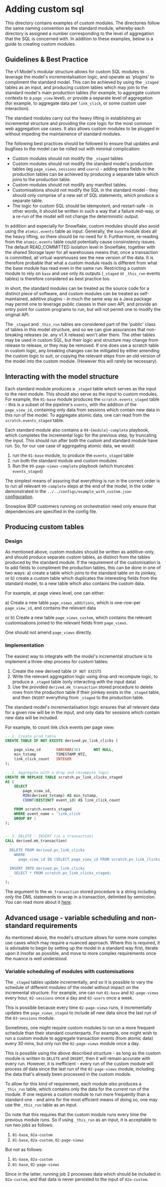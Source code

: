 # Adding custom sql

This directory contains examples of custom modules. The directories follow the same naming convention as the standard module, whereby each directory is assigned a number corresponding to the level of aggregation that the SQL is concerned with. In addition to these examples, below is a guide to creating custom modules.

## Guidelines & Best Practice

The v1 Model's modular structure allows for custom SQL modules to leverage the model's incrementalisation logic, and operate as 'plugins' to compliment the standard model. This can be achieved by using the `_staged` tables as an input, and producing custom tables which may join to the standard model's main production tables (for example, to aggregate custom contexts to a `page_view` level), or provide a separate level of aggregation (for example, to aggregate data per `link_click`, or some custom user interaction).

The standard modules carry out the heavy lifting in establishing an incremental structure and providing the core logic for the most common web aggregation use cases. It also allows custom modules to be plugged in without impeding the maintainence of standard modules.

The following best practices should be followed to ensure that updates and bugfixes to the model can be rolled out with minimal complication:

- Custom modules should not modify the `_staged` tables
- Custom modules should not modify the standard model's production tables (eg `page_views`, `sessions` and `users`) - adding extra fields to the production tables can be achieved by producing a separate table which joins to the production table.
- Custom modules should not modify any manifest tables.
- Customisations should not modify the SQL in the standard model - they should only comprise of a new set of SQL statements, which produce a separate table.
- The logic for custom SQL should be idempotent, and restart-safe - in other words, it should be written in such a way that a failure mid-way, or a re-run of the model will not change the deterministic output.

In addition and especially for Snowflake, custom modules should also avoid using the `atomic.events` table as input. Generally, the `base` module does all the heavy lifting, so there should be no need for it. Furthermore, re-reading from the `atomic.events` table could potentially cause consinstency issues. The default READ_COMMITTED isolation level in Snowflake, together with the shared Storage layer for all warehouses means that, once a transaction is committed, all virtual warehouses see the new version of the data. It is therefore probable that what a custom module reads is different from what the base module has read even in the same run. Restricting a custom module to rely on `base` and use only its outputs (`_staged` or `_this_run` events tables) is therefore considered as best practice too.

In short, the standard modules can be treated as the source code for a distinct piece of software, and custom modules can be treated as self-maintained, additive plugins - in much the same way as a Java package may permit one to leverage public classes in their own API, and provide an entry point for custom programs to run, but will not permit one to modify the original API.

The `_staged` and `_this_run` tables are considered part of the 'public' class of tables in this model structure, and so we can give assurances that non-breaking releases (ie. any v1.X release) won't alter them. The other tables may be used in custom SQL, but their logic and structure may change from release to release, or they may be removed. If one does use a scratch table in custom logic, any breaking changes can be mitigated by either amending the custom logic to suit, or copying the relevant steps from an old version of the model into the custom module. (However this will rarely be necessary).

## Interacting with the model structure

Each standard module produces a `_staged` table which serves as the input to the next module. This should also serve as the input to custom modules. For example, the `01-base` module produces the `scratch.events_staged` table - this is a subset of the pipeline's `events`, with the addition of the `page_view_id`, containing only data from sessions which contain new data in this run of the model. To aggregate atomic data, one can read from the `scratch.events_staged` table.

Each standard module also contains a `99-{module}-complete` playbook, which completes the incremental logic for the previous step, by truncating the input. This should run after both the custom and standard module have run. So, for our use case of aggregating atomic data, we would:

  1. run the `01-base` module, to produce the `events_staged` table
  2. run both the standard module and custom modules
  3. Run the `99-page-views-complete` playbook (which truncates `events_staged`)

The simplest means of assuring that everything is run in the correct order is to run all relevant `99-complete` steps at the end of the model, in the order demonstrated in the `../../configs/example_with_custom.json` [configuration](../../configs/example_with_custom.json).

Snowplow BDP customers running on orchestration need only ensure that dependencies are specified in the config file.

## Producing custom tables

### Design

As mentioned above, custom modules should be written as additive-only, and should produce separate custom tables, as distinct from the tables produced by the standard module. If the requirement of the customisation is to add fields to compliment the production tables, this can be done in one of two ways: a) create a table which joins to the standard table on its joinkey, or b) create a custom table which duplicates the interesting fields from the standard model, to a new table which also contains the custom data.

For example, at page views level, one can either:

a) Create a new table `page_views_additions`, which is one-row-per `page_view_id`, and contains the relevant data

or b) Create a new table `page_views_custom`, which contains the relevant customisations joined to the relevant fields from `page_views`.

One should not amend `page_views` directly.

### Implementation

The easiest way to integrate with the model's incremental structure is to implement a three-step process for custom tables:

1. Create the new derived table `IF NOT EXISTS`
2. Write the relevant aggregation logic using drop and recompute logic, to produce a `_staged` table (only interacting with the input data)
3. Use the provided `derived.mk_transaction` stored procedure to delete rows from the production table if their joinkey exists in the `_staged` table, and then `INSERT` everything from `_staged` to the production table.


The standard model's incrementalisation logic ensures that all relevant data for a given row will be in the input, and only data for sessions which contain new data will be included.

For example, to count link click events per page view:

```SQL
-- 1. Create prod table
CREATE TABLE IF NOT EXISTS derived.pv_link_clicks (

    page_view_id       VARCHAR(36)      NOT NULL,
    min_tstamp         TIMESTAMP_NTZ,
    link_click_count   INTEGER
);

-- 2. Aggregate with a drop and recompute logic
CREATE OR REPLACE TABLE scratch.pv_link_clicks_staged
AS (
    SELECT
        page_view_id,
        MIN(derived_tstamp) AS min_tstamp,
        COUNT(DISTINCT event_id) AS link_click_count

    FROM scratch.events_staged
    WHERE event_name = 'link_click'
    GROUP BY 1
);


-- 3. DELETE - INSERT (in a transaction)
CALL derived.mk_transaction(
  '
  DELETE FROM derived.pv_link_clicks
    WHERE
      page_view_id IN (SELECT page_view_id FROM scratch.pv_link_clicks_staged);

  INSERT INTO derived.pv_link_clicks
    SELECT * FROM scratch.pv_link_clicks_staged;
  '
);
```

The argument to the `mk_transaction` stored procedure is a string including only the DML statements to wrap in a transaction, delimited by semicolon. You can read more about it [here](../standard/00-setup/StoredProcedures.md).


## Advanced usage - variable scheduling and non-standard requirements

As mentioned above, the model's structure allows for some more complex use cases which may require a nuanced approach. Where this is required, it is advisable to begin by setting up the model in a standard way first, iterate upon it insofar as possible, and move to more complex requirements once the nuance is well understood.

### Variable scheduling of modules with customisations

The `_staged` tables update incrementally, and so it is possible to vary the schedule of different modules of the model without impact on the incremental structure. For example, one can run `01-base` and `02-page-views` every hour, `02-sessions` once a day and `03-users` once a week.

This is possible because every time `02-page-views` runs, it incrementally updates the `page_views_staged` to include all new data since the last run of the `03-sessions` module.

Sometimes, one might require custom modules to run on a more frequent schedule than their standard counterparts. For example, one might wish to run a custom module to aggregate transaction events (from atomic data) every 30 mins, but only run the `02-page-views` module once a day.

This is possible using the above described structure - as long as the custom module is written to `DELETE` and `INSERT`, then it will remain accurate with every run. However, it is inefficient - every run of the custom module will process _all_ data since the last run of the `02-page-views` module, including the data that's already been processed in the custom module.

To allow for this kind of requirement, each module _also_ produces a `_this_run` table, which contains only the data for the _current_ run of the module. If one requires a custom module to run more frequently than a standard one - and aims for the most efficient means of doing so, one may use the `_this_run` table as an input.

Do note that this requires that the custom module runs every time the previous module runs. So if using `_this_run` as an input, it is acceptable to run two jobs as follows:

1. `01-base`, `02a-custom`
2. `01-base`, `02a-custom`, `02-page-views`

But not as follows:

1. `01-base`, `02a-custom`
2. `01-base`, `02-page-views`

Since in the latter, running job 2 processes data which should be included in `02a-custom`, and that data is never persisted to the input of `02a-custom`.
